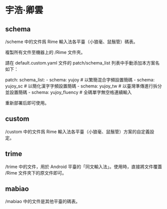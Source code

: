 # 宇浩·卿雲

## schema

/scheme 中的文件爲 Rime 輸入法各平臺（小狼毫、鼠鬚管）碼表。

複製所有文件至機器上的 /Rime 文件夾。

請在 default.custom.yaml 文件的 patch/schema_list 列表中手動添加本方案名如下：

patch:
  schema_list:
    - schema: yujoy           # 以繁簡混合字頻設置簡碼
    - schema: yujoy_sc        # 以簡化漢字字頻設置簡碼
    - schema: yujoy_tw        # 以臺灣準傳進行拆分並設置簡碼
    - schema: yujoy_fluency   # 全碼單字無空格連續輸入

重新部署后即可使用。

## custom

/custom 中的文件爲 Rime 輸入法各平臺（小狼毫、鼠鬚管）方案的自定義設定。

## trime

/trime 中的文件，用於 Android 平臺的「同文輸入法」。使用時，直接將文件覆蓋 /Rime 文件夾下的原文件即可。

## mabiao

/mabiao 中的文件是其他平臺的碼表。
